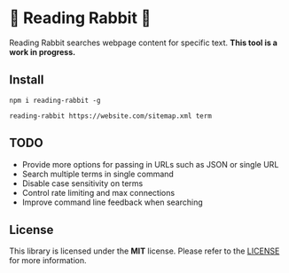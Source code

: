 # 🐰 Reading Rabbit 📖

Reading Rabbit searches webpage content for specific text. **This tool is a work in progress.**

## Install

```
npm i reading-rabbit -g

reading-rabbit https://website.com/sitemap.xml term
```
## TODO
- Provide more options for passing in URLs such as JSON or single URL
- Search multiple terms in single command
- Disable case sensitivity on terms
- Control rate limiting and max connections
- Improve command line feedback when searching

## License

This library is licensed under the **MIT** license. Please refer to the [LICENSE](https://github.com/derekrushforth/reading-rabbit/blob/main/LICENSE) for more information.